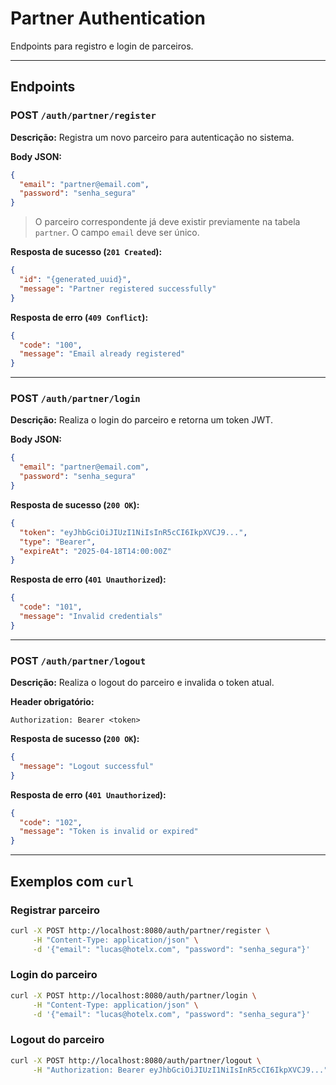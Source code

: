 # Partner Authentication
Endpoints para registro e login de parceiros.

---

## Endpoints

### POST `/auth/partner/register`

**Descrição:** Registra um novo parceiro para autenticação no sistema.

**Body JSON:**

```json
{
  "email": "partner@email.com",
  "password": "senha_segura"
}
```

> O parceiro correspondente já deve existir previamente na tabela `partner`. O campo `email` deve ser único.

**Resposta de sucesso (`201 Created`):**

```json
{
  "id": "{generated_uuid}",
  "message": "Partner registered successfully"
}
```

**Resposta de erro (`409 Conflict`):**

```json
{
  "code": "100",
  "message": "Email already registered"
}
```

---

### POST `/auth/partner/login`

**Descrição:** Realiza o login do parceiro e retorna um token JWT.

**Body JSON:**

```json
{
  "email": "partner@email.com",
  "password": "senha_segura"
}
```

**Resposta de sucesso (`200 OK`):**

```json
{
  "token": "eyJhbGciOiJIUzI1NiIsInR5cCI6IkpXVCJ9...",
  "type": "Bearer",
  "expireAt": "2025-04-18T14:00:00Z"
}
```

**Resposta de erro (`401 Unauthorized`):**

```json
{
  "code": "101",
  "message": "Invalid credentials"
}
```

---

### POST `/auth/partner/logout`

**Descrição:** Realiza o logout do parceiro e invalida o token atual.

**Header obrigatório:**

```
Authorization: Bearer <token>
```

**Resposta de sucesso (`200 OK`):**

```json
{
  "message": "Logout successful"
}
```

**Resposta de erro (`401 Unauthorized`):**

```json
{
  "code": "102",
  "message": "Token is invalid or expired"
}
```

---

## Exemplos com `curl`

### Registrar parceiro

```bash
curl -X POST http://localhost:8080/auth/partner/register \
     -H "Content-Type: application/json" \
     -d '{"email": "lucas@hotelx.com", "password": "senha_segura"}'
```

### Login do parceiro

```bash
curl -X POST http://localhost:8080/auth/partner/login \
     -H "Content-Type: application/json" \
     -d '{"email": "lucas@hotelx.com", "password": "senha_segura"}'
```

### Logout do parceiro

```bash
curl -X POST http://localhost:8080/auth/partner/logout \
     -H "Authorization: Bearer eyJhbGciOiJIUzI1NiIsInR5cCI6IkpXVCJ9..."
```